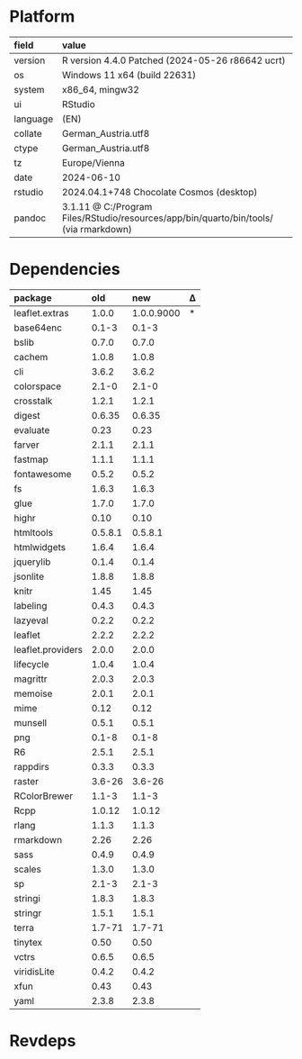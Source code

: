 # Platform

|field    |value                                                                                 |
|:--------|:-------------------------------------------------------------------------------------|
|version  |R version 4.4.0 Patched (2024-05-26 r86642 ucrt)                                      |
|os       |Windows 11 x64 (build 22631)                                                          |
|system   |x86_64, mingw32                                                                       |
|ui       |RStudio                                                                               |
|language |(EN)                                                                                  |
|collate  |German_Austria.utf8                                                                   |
|ctype    |German_Austria.utf8                                                                   |
|tz       |Europe/Vienna                                                                         |
|date     |2024-06-10                                                                            |
|rstudio  |2024.04.1+748 Chocolate Cosmos (desktop)                                              |
|pandoc   |3.1.11 @ C:/Program Files/RStudio/resources/app/bin/quarto/bin/tools/ (via rmarkdown) |

# Dependencies

|package           |old     |new        |Δ  |
|:-----------------|:-------|:----------|:--|
|leaflet.extras    |1.0.0   |1.0.0.9000 |*  |
|base64enc         |0.1-3   |0.1-3      |   |
|bslib             |0.7.0   |0.7.0      |   |
|cachem            |1.0.8   |1.0.8      |   |
|cli               |3.6.2   |3.6.2      |   |
|colorspace        |2.1-0   |2.1-0      |   |
|crosstalk         |1.2.1   |1.2.1      |   |
|digest            |0.6.35  |0.6.35     |   |
|evaluate          |0.23    |0.23       |   |
|farver            |2.1.1   |2.1.1      |   |
|fastmap           |1.1.1   |1.1.1      |   |
|fontawesome       |0.5.2   |0.5.2      |   |
|fs                |1.6.3   |1.6.3      |   |
|glue              |1.7.0   |1.7.0      |   |
|highr             |0.10    |0.10       |   |
|htmltools         |0.5.8.1 |0.5.8.1    |   |
|htmlwidgets       |1.6.4   |1.6.4      |   |
|jquerylib         |0.1.4   |0.1.4      |   |
|jsonlite          |1.8.8   |1.8.8      |   |
|knitr             |1.45    |1.45       |   |
|labeling          |0.4.3   |0.4.3      |   |
|lazyeval          |0.2.2   |0.2.2      |   |
|leaflet           |2.2.2   |2.2.2      |   |
|leaflet.providers |2.0.0   |2.0.0      |   |
|lifecycle         |1.0.4   |1.0.4      |   |
|magrittr          |2.0.3   |2.0.3      |   |
|memoise           |2.0.1   |2.0.1      |   |
|mime              |0.12    |0.12       |   |
|munsell           |0.5.1   |0.5.1      |   |
|png               |0.1-8   |0.1-8      |   |
|R6                |2.5.1   |2.5.1      |   |
|rappdirs          |0.3.3   |0.3.3      |   |
|raster            |3.6-26  |3.6-26     |   |
|RColorBrewer      |1.1-3   |1.1-3      |   |
|Rcpp              |1.0.12  |1.0.12     |   |
|rlang             |1.1.3   |1.1.3      |   |
|rmarkdown         |2.26    |2.26       |   |
|sass              |0.4.9   |0.4.9      |   |
|scales            |1.3.0   |1.3.0      |   |
|sp                |2.1-3   |2.1-3      |   |
|stringi           |1.8.3   |1.8.3      |   |
|stringr           |1.5.1   |1.5.1      |   |
|terra             |1.7-71  |1.7-71     |   |
|tinytex           |0.50    |0.50       |   |
|vctrs             |0.6.5   |0.6.5      |   |
|viridisLite       |0.4.2   |0.4.2      |   |
|xfun              |0.43    |0.43       |   |
|yaml              |2.3.8   |2.3.8      |   |

# Revdeps

